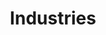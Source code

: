 ---
templateKey: index-industries
metakeywords: ["Industries", ""]
metadescription:
ogimage: /img/tekdi-logo.png
title: Industries
subTitle: 

homePageDescription: Our technological expertise and in-depth domain understanding, keeps you a digital step ahead of others by simplifying complex processes across verticals

description: Lorem ipsum dolor sit amet, consectetur adipiscing elit. Cras vel est ultricies metus hendrerit luctus. Proin at commodo erat. Vestibulum non pharetra arcu, vel vulputate augue. Nam dignissim nisi id nisi eleifend, feugiat rhoncus mauris cursus. Fusce in aliquam tortor. Morbi placerat mi eget orci pellentesque, non consequat nulla posuere. Vestibulum tincidunt consectetur arcu, ac ultricies sem. Donec volutpat lacinia elit, auctor ullamcorper mi pellentesque ac. Nulla ultricies nunc est, sed consequat nulla aliquet ac.

image: /img/industries/bg-industries.jpg
---